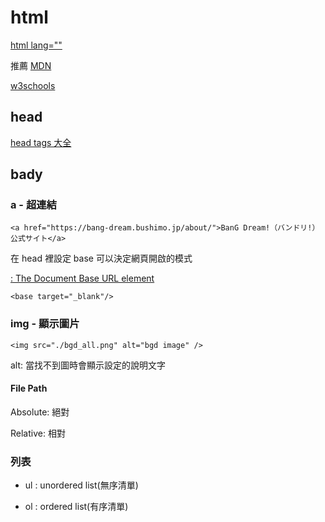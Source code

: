 # html

[html lang=""](https://www.w3schools.com/tags/ref_language_codes.asp)

推薦
[MDN](https://developer.mozilla.org/zh-CN/)

[w3schools](https://www.w3schools.com/tags/att_meta_charset.asp)

## head

[head tags 大全](https://htmlhead.dev/)

## bady

### a - 超連結

```htmlembedded=
<a href="https://bang-dream.bushimo.jp/about/">BanG Dream!（バンドリ!）公式サイト</a>
```

在 head 裡設定 base 可以決定網頁開啟的模式

[<base>: The Document Base URL element](https://developer.mozilla.org/en-US/docs/Web/HTML/Element/base)

```htmlembedded=
<base target="_blank"/>
```

### img - 顯示圖片

```htmlembedded=
<img src="./bgd_all.png" alt="bgd image" />
```

alt: 當找不到圖時會顯示設定的說明文字

#### File Path

Absolute: 絕對

Relative: 相對

### 列表

- ul : unordered list(無序清單)

- ol : ordered list(有序清單)
